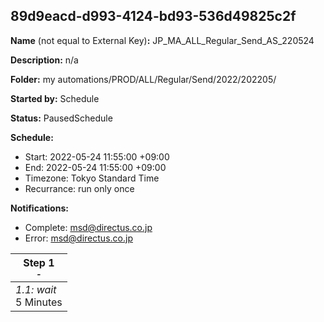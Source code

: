 ## 89d9eacd-d993-4124-bd93-536d49825c2f

**Name** (not equal to External Key)**:** JP_MA_ALL_Regular_Send_AS_220524

**Description:** n/a

**Folder:** my automations/PROD/ALL/Regular/Send/2022/202205/

**Started by:** Schedule

**Status:** PausedSchedule

**Schedule:**

* Start: 2022-05-24 11:55:00 +09:00
* End: 2022-05-24 11:55:00 +09:00
* Timezone: Tokyo Standard Time
* Recurrance: run only once

**Notifications:**

* Complete: msd@directus.co.jp
* Error: msd@directus.co.jp

| Step 1<br>_<small>-</small>_ |
| --- |
| _1.1: wait_<br>5 Minutes |
